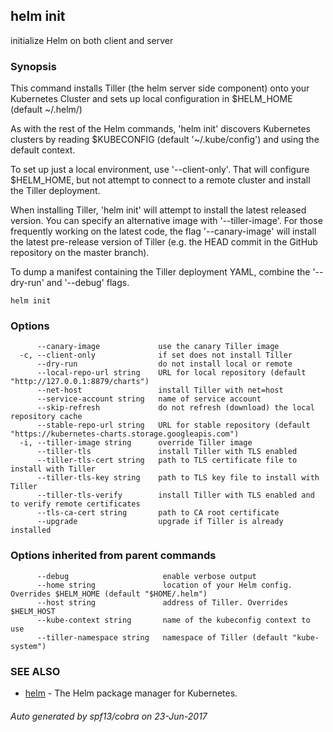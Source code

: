 ## helm init

initialize Helm on both client and server

### Synopsis



This command installs Tiller (the helm server side component) onto your
Kubernetes Cluster and sets up local configuration in $HELM_HOME (default ~/.helm/)

As with the rest of the Helm commands, 'helm init' discovers Kubernetes clusters
by reading $KUBECONFIG (default '~/.kube/config') and using the default context.

To set up just a local environment, use '--client-only'. That will configure
$HELM_HOME, but not attempt to connect to a remote cluster and install the Tiller
deployment.

When installing Tiller, 'helm init' will attempt to install the latest released
version. You can specify an alternative image with '--tiller-image'. For those
frequently working on the latest code, the flag '--canary-image' will install
the latest pre-release version of Tiller (e.g. the HEAD commit in the GitHub
repository on the master branch).

To dump a manifest containing the Tiller deployment YAML, combine the
'--dry-run' and '--debug' flags.


```
helm init
```

### Options

```
      --canary-image             use the canary Tiller image
  -c, --client-only              if set does not install Tiller
      --dry-run                  do not install local or remote
      --local-repo-url string    URL for local repository (default "http://127.0.0.1:8879/charts")
      --net-host                 install Tiller with net=host
      --service-account string   name of service account
      --skip-refresh             do not refresh (download) the local repository cache
      --stable-repo-url string   URL for stable repository (default "https://kubernetes-charts.storage.googleapis.com")
  -i, --tiller-image string      override Tiller image
      --tiller-tls               install Tiller with TLS enabled
      --tiller-tls-cert string   path to TLS certificate file to install with Tiller
      --tiller-tls-key string    path to TLS key file to install with Tiller
      --tiller-tls-verify        install Tiller with TLS enabled and to verify remote certificates
      --tls-ca-cert string       path to CA root certificate
      --upgrade                  upgrade if Tiller is already installed
```

### Options inherited from parent commands

```
      --debug                     enable verbose output
      --home string               location of your Helm config. Overrides $HELM_HOME (default "$HOME/.helm")
      --host string               address of Tiller. Overrides $HELM_HOST
      --kube-context string       name of the kubeconfig context to use
      --tiller-namespace string   namespace of Tiller (default "kube-system")
```

### SEE ALSO
* [helm](helm.md)	 - The Helm package manager for Kubernetes.

###### Auto generated by spf13/cobra on 23-Jun-2017
